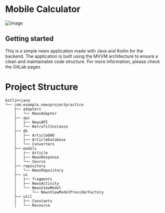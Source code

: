 # Mobile Calculator


![image](https://github.com/user-attachments/assets/45c31981-f876-4b07-8524-753cc9a39c32)




## Getting started

This is a simple news application made with Java and Kotlin for the backend. The application is built using the MVVM architecture to ensure a clean and maintainable code structure. For more information, please check the GitLab pages

# Project Structure

```
kotlin+java
└── com.example.newsprojectpractice
    ├── adapters
    │   └── NewsAdapter
    ├── api
    │   ├── NewsAPI
    │   └── RetrofitInstance
    ├── db
    │   ├── ArticleDAO
    │   ├── ArticleDatabase
    │   └── Converters
    ├── models
    │   ├── Article
    │   ├── NewsResponse
    │   └── Source
    ├── repository
    │   └── NewsRepository
    ├── ui
    │   ├── fragments
    │   ├── NewsActivity
    │   └── NewsViewModel
    │       └── NewsViewModelProviderFactory
    ├── util
    │   ├── Constants
    │   └── Resource
```

